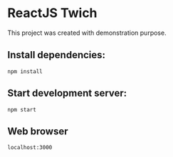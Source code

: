 # ReactJS Twich

This project was created with demonstration purpose.

## Install dependencies: 

`npm install`  

## Start development server:

``npm start`` 

## Web browser

``localhost:3000``
